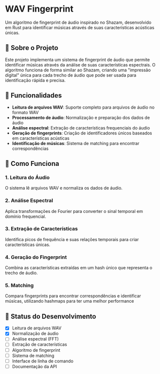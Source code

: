 # WAV Fingerprint

Um algoritmo de fingerprint de áudio inspirado no Shazam, desenvolvido em Rust para identificar músicas através de suas características acústicas únicas.

## 🎵 Sobre o Projeto

Este projeto implementa um sistema de fingerprint de áudio que permite identificar músicas através da análise de suas características espectrais. O algoritmo funciona de forma similar ao Shazam, criando uma "impressão digital" única para cada trecho de áudio que pode ser usada para identificação rápida e precisa.

## 🚀 Funcionalidades

- **Leitura de arquivos WAV**: Suporte completo para arquivos de áudio no formato WAV
- **Processamento de áudio**: Normalização e preparação dos dados de áudio
- **Análise espectral**: Extração de características frequenciais do áudio
- **Geração de fingerprints**: Criação de identificadores únicos baseados em características acústicas
- **Identificação de músicas**: Sistema de matching para encontrar correspondências


## 🧠 Como Funciona

### 1. Leitura do Áudio
O sistema lê arquivos WAV e normaliza os dados de áudio.

### 2. Análise Espectral
Aplica transformações de Fourier para converter o sinal temporal em domínio frequencial.

### 3. Extração de Características
Identifica picos de frequência e suas relações temporais para criar características únicas.

### 4. Geração do Fingerprint
Combina as características extraídas em um hash único que representa o trecho de áudio.

### 5. Matching
Compara fingerprints para encontrar correspondências e identificar músicas, utilizando hashmaps para ter uma melhor performance

## 🚧 Status do Desenvolvimento

- [x] Leitura de arquivos WAV
- [x] Normalização de áudio
- [ ] Análise espectral (FFT)
- [ ] Extração de características
- [ ] Algoritmo de fingerprint
- [ ] Sistema de matching
- [ ] Interface de linha de comando
- [ ] Documentação da API

